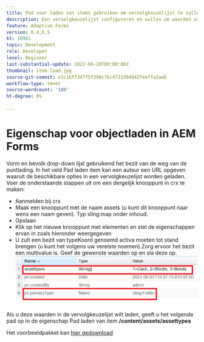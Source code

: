 ```yaml
---
title: Pad voor laden van items gebruiken om vervolgkeuzelijst te vullen
description: Een vervolgkeuzelijst configureren en vullen om waarden van een crx-knooppunt te lezen
feature: Adaptive Forms
version: 6.4,6.5
kt: 10961
topic: Development
role: Developer
level: Beginner
last-substantial-update: 2022-09-20T00:00:00Z
thumbnail: item-load.jpg
source-git-commit: e1c16ff347f5f398c7bc47233049427eeffa2aab
workflow-type: tm+mt
source-wordcount: '180'
ht-degree: 0%

---
```


# Eigenschap voor objectladen in AEM Forms

Vorm en bevolk drop-down lijst gebruikend het bezit van de weg van de puntlading.
In het veld Pad laden item kan een auteur een URL opgeven waaruit de beschikbare opties in een vervolgkeuzelijst worden geladen.
Voer de onderstaande stappen uit om een dergelijk knooppunt in crx te maken:
* Aanmelden bij crx
* Maak een knooppunt met de naam assets (u kunt dit knooppunt naar wens een naam geven). Typ sling:map onder inhoud.
* Opslaan
* Klik op het nieuwe knooppunt met elementen en stel de eigenschappen ervan in zoals hieronder weergegeven
* U zult een bezit van typeKoord genoemd activa moeten tot stand brengen (u kunt het volgens uw vereiste noemen).Zorg ervoor het bezit een multivalue is. Geef de gewenste waarden op en sla deze op.
   ![item-load-path](assets/item-load-path-crx.png)

Als u deze waarden in de vervolgkeuzelijst wilt laden, geeft u het volgende pad op in de eigenschap Pad laden van item  **/content/assets/assettypes**

Het voorbeeldpakket kan [hier gedownload](assets/item-load-path-package.zip)
